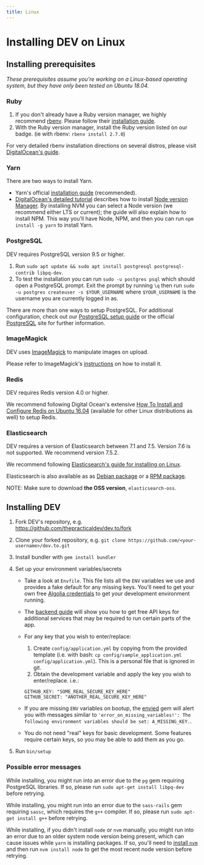 ```yaml
---
title: Linux
---
```


# Installing DEV on Linux

## Installing prerequisites

_These prerequisites assume you're working on a Linux-based operating system,
but they have only been tested on Ubuntu 18.04._

### Ruby

1. If you don't already have a Ruby version manager, we highly recommend
   [rbenv](https://github.com/rbenv/rbenv). Please follow their
   [installation guide](https://github.com/rbenv/rbenv#installation).
1. With the Ruby version manager, install the Ruby version listed on our badge.
   (ie with rbenv: `rbenv install 2.7.0`)

For very detailed rbenv installation directions on several distros, please visit
[DigitalOcean's guide](https://www.digitalocean.com/community/tutorials/how-to-install-ruby-on-rails-with-rbenv-on-ubuntu-18-04).

### Yarn

There are two ways to install Yarn.

- Yarn's official
  [installation guide](https://yarnpkg.com/en/docs/install#debian-stable)
  (recommended).
- [DigitalOcean's detailed tutorial](https://www.digitalocean.com/community/tutorials/how-to-install-node-js-on-ubuntu-18-04)
  describes how to install
  [Node version Manager](https://github.com/creationix/nvm). By installing NVM
  you can select a Node version (we recommend either LTS or current); the guide
  will also explain how to install NPM. This way you'll have Node, NPM, and then
  you can run `npm install -g yarn` to install Yarn.

### PostgreSQL

DEV requires PostgreSQL version 9.5 or higher.

1. Run
   `sudo apt update && sudo apt install postgresql postgresql-contrib libpq-dev`.
1. To test the installation you can run `sudo -u postgres psql` which should
   open a PostgreSQL prompt. Exit the prompt by running `\q` then run
   `sudo -u postgres createuser -s $YOUR_USERNAME` where `$YOUR_USERNAME` is the
   username you are currently logged in as.

There are more than one ways to setup PostgreSQL. For additional configuration,
check out our [PostgreSQL setup guide](/installation/postgresql) or the official
[PostgreSQL](https://www.postgresql.org/) site for further information.

### ImageMagick

DEV uses [ImageMagick](https://imagemagick.org/) to manipulate images on upload.

Please refer to ImageMagick's
[instructions](https://imagemagick.org/script/download.php) on how to install
it.

### Redis

DEV requires Redis version 4.0 or higher.

We recommend following Digital Ocean's extensive
[How To Install and Configure Redis on Ubuntu 16.04](https://www.digitalocean.com/community/tutorials/how-to-install-and-configure-redis-on-ubuntu-16-04)
(available for other Linux distributions as well) to setup Redis.

### Elasticsearch

DEV requires a version of Elasticsearch between 7.1 and 7.5. Version 7.6 is not
supported. We recommend version 7.5.2.

We recommend following
[Elasticsearch's guide for installing on Linux](https://www.elastic.co/guide/en/elasticsearch/reference/7.5/targz.html#install-linux).

Elasticsearch is also available as as
[Debian package](https://www.elastic.co/guide/en/elasticsearch/reference/7.5/deb.html)
or a
[RPM package](https://www.elastic.co/guide/en/elasticsearch/reference/7.5/rpm.html).

NOTE: Make sure to download **the OSS version**, `elasticsearch-oss`.

## Installing DEV

1. Fork DEV's repository, e.g. <https://github.com/thepracticaldev/dev.to/fork>
1. Clone your forked repository, e.g.
   `git clone https://github.com/<your-username>/dev.to.git`
1. Install bundler with `gem install bundler`
1. Set up your environment variables/secrets

   - Take a look at `Envfile`. This file lists all the `ENV` variables we use
     and provides a fake default for any missing keys. You'll need to get your
     own free [Algolia credentials](/backend/algolia) to get your development
     environment running.
   - The [backend guide](/backend) will show you how to get free API keys for
     additional services that may be required to run certain parts of the app.
   - For any key that you wish to enter/replace:

     1. Create `config/application.yml` by copying from the provided template
        (i.e. with bash:
        `cp config/sample_application.yml config/application.yml`). This is a
        personal file that is ignored in git.
     1. Obtain the development variable and apply the key you wish to
        enter/replace. i.e.:

     ```shell
     GITHUB_KEY: "SOME_REAL_SECURE_KEY_HERE"
     GITHUB_SECRET: "ANOTHER_REAL_SECURE_KEY_HERE"
     ```

   - If you are missing `ENV` variables on bootup, the
     [envied](https://rubygems.org/gems/envied) gem will alert you with messages
     similar to
     `'error_on_missing_variables!': The following environment variables should be set: A_MISSING_KEY.`.
   - You do not need "real" keys for basic development. Some features require
     certain keys, so you may be able to add them as you go.

1. Run `bin/setup`

### Possible error messages

While installing, you might run into an error due to the `pg` gem requiring
PostgreSQL libraries. If so, please run `sudo apt-get install libpq-dev` before
retrying.

While installing, you might run into an error due to the `sass-rails` gem
requiring `sassc`, which requires the `g++` compiler. If so, please run
`sudo apt-get install g++` before retrying.

While installing, if you didn't install `node` or `nvm` manually, you might run
into an error due to an older system node version being present, which can cause
issues while `yarn` is installing packages. If so, you'll need to
[install `nvm`](https://github.com/nvm-sh/nvm#installation-and-update) and then
run `nvm install node` to get the most recent node version before retrying.
